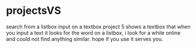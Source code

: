 # projectsVS
search from a listbox input on a textbox
project 5 shows a textbox that when you input a text it looks for the word on a listbox,
i look for a while online and could not find anything similar.
hope if you use it serves you.
